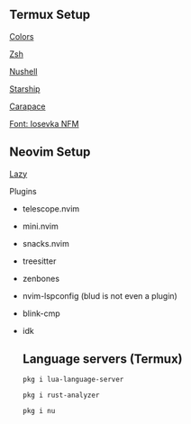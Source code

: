 Termux Setup
--------
[Colors](https://github.com/zenbones-theme/zenbones.nvim)

[Zsh](https://github.com/ohmyzsh/ohmyzsh)

[Nushell](https://github.com/nushell/nushell)

[Starship](https://github.com/starship/starship)

[Carapace](https://github.com/carapace-sh/carapace-bin)

[Font: Iosevka NFM](https://www.nerdfonts.com/font-downloads)


Neovim Setup
--------
[Lazy](https://github.com/folke/lazy.nvim)

Plugins
- telescope.nvim
- mini.nvim
- snacks.nvim
- treesitter
- zenbones
- nvim-lspconfig (blud is not even a plugin)
- blink-cmp
- idk

  Language servers (Termux)
  -------
  ```pkg i lua-language-server```

  ```pkg i rust-analyzer```

  ```pkg i nu```
